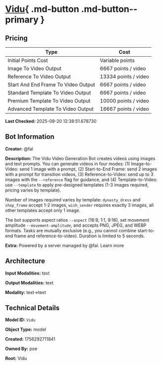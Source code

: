 # [Vidu](https://poe.com/Vidu){ .md-button .md-button--primary }

## Pricing

| Type | Cost |
|------|------|
| Initial Points Cost | Variable points |
| Image To Video Output | 6667 points / video |
| Reference To Video Output | 13334 points / video |
| Start And End Frame To Video Output | 6667 points / video |
| Standard Template To Video Output | 6667 points / video |
| Premium Template To Video Output | 10000 points / video |
| Advanced Template To Video Output | 16667 points / video |

**Last Checked:** 2025-09-20 12:38:51.678730


## Bot Information

**Creator:** @fal

**Description:** The Vidu Video Generation Bot creates videos using images and text prompts. You can generate videos in four modes: 
(1) Image-to-Video: send 1 image with a prompt, 
(2) Start-to-End Frame: send 2 images with a prompt for transition videos, 
(3) Reference-to-Video: send up to 3 images with the `--reference` flag for guidance, and 
(4) Template-to-Video: use `--template` to apply pre-designed templates (1-3 images required, pricing varies by template). 

Number of images required varies by template: `dynasty_dress` and `shop_frame` accept 1-2 images, `wish_sender` requires exactly 3 images, all other templates accept only 1 image.

The bot supports aspect ratios `--aspect` (16:9, 1:1, 9:16), set movement amplitude `--movement-amplitude`, and accepts PNG, JPEG, and WEBP formats. 
Tasks are mutually exclusive (e.g., you cannot combine start-to-end frame and reference-to-video).
Duration is limited to 5 seconds.

**Extra:** Powered by a server managed by @fal. Learn more


## Architecture

**Input Modalities:** text

**Output Modalities:** text

**Modality:** text->text


## Technical Details

**Model ID:** `Vidu`

**Object Type:** model

**Created:** 1756292711841

**Owned By:** poe

**Root:** Vidu
